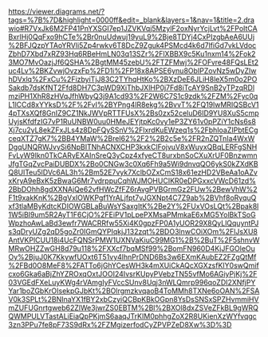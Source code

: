 https://viewer.diagrams.net/?tags=%7B%7D&highlight=0000ff&edit=_blank&layers=1&nav=1&title=2.drawio#R7VxJk6M2FP41PnYXSGI7ep1JZVKVqj5MzylF2oxNyrYcjLvt%2FPoItCABxrIHj0QqFxo9hCTe%2Br0nuUdwuj19yuL9%2Bje8TDYj4CxPIzgbAeA6UUj%2BFJQzpYTAoYRVli5Zp4rwkv6T8DcZ9Zguk4PSMcd4k6d7lfiGd7vkLVdocZbhD7Xbd7xRZ93Hq6RBeHmLN03q13SZr%2FlXBBX9c5Ku1nxm14%2Fok23MO7MvOazjJf6QSHA%2BgtMM45zebU%2FTZFMwj%2FOFvre48FQsLEt2uc4Lv%2BKZvwjOvzxFp%2FD1i%2FP18x8APSE6ynu8ObIPZovNz5wDyZIwhDVxlq%2FxCu%2FizbyiTjJ83C2TYhqHtKo%2BXzDeE6JLiH8leX5m0o2POSakdb7dsKfNT2Ffd8DH7C3pWD9XiThbJXlHP0j7Fd8iTcAY9SnB2yTPzqRDlmziPH1XhR8zHVqJfhWbyQ3j9A1cd93%2F2W6C7S1c9zdk%2FZM%2Fyc0qL1lCCd8xYYksD%2F%2FvI%2BYPng4lR8ekg%2BvvT%2FQ19lwMRIQSBcV14pTXsXQf8GnIZ9CZ1NkJWVpRTTFUsX%2Bs0zx52celuD6ID9YU8XuS5cmpUyjsKfdfzIG7vP1RuUNBW0uu0HMeJEYjtpKc0vy1eP3ZY61v0pPZiY1cNs6s8Xj7cu2yL8ekZFxJLs4z8DpFQySSnV%2FlxrdKuEWzeq1s%2FbhIoaZIPbtECgceqXTZ7gK7%2BB4YMaW%2BreI62%2F2%2B2c5e%2FR2nZQTnIa4WxWDgqUNQRWJvySi6NpBITNhACNXCHP3kxkClFojvuV8xWuyxQBqLERFgSNHFvLyW9Ikn0TkCARyEXAInSreQ3yCpz4xfyeCT8urxbnSoCXuXrUF0BnzwmnJfgTGqZvcPaiDUBDX%2Bo0CNGw3c0Xq6Fh9a5Wi9dnvqQO6ykS0kZXdKBQ8UlTeu5lDVc6AL3h%2Bm52E7vyk7XclbOZxCmS18x61ezHD2VBeAa1oAZvxKryA9eBxK5zBwaG6Mr7vdrppuCqhWJMOHUCIKR0eDPGxxcVWcD61zd%2BbDOhh8gdXXNAjQe62vfHWcZfFZ6rAvgPVBGrmGz2FUw%2BewVhW%2F1t9xakKnK%2BgVxIOWKPgf1YrALjfpt7vJGXNpt4C7Z9ab%2BVhf8oRyquQxf3tlaMByKdtcKDIOWGBLaBuWsYSaxgItK%2Be2Y%2FUxVOsLQt%2Bpak8l1W5iBI9um5R2AyT1F6CjO%2FEiPV1pLpePXMsaPMmkaE6xMG5YolBkTSoGWpzhoAwLaBd3ewfr7WACRRfw55Xi4K0gpzFP0A1yUOR29X8QyLlQquyntPJs3qDryUZg2qD5goZr0IGmQYPIqkjJ132zqt%2BDO3lnwCOiXOm%2FlJsXU8AntVKPlCUU18i4UcFQNSrPMW1UXNVaKiuC99MG1%2B%2BuT%2F5shnvWMRwOHZZwGH8d79u118%2FXXcf7bqMSf99%2BomFN960D4KjJFGOleOuOy%2BjuJ0K7KkywfUOxt6T51vy4lhnPrDND6Bs3w6EXmKAubEZ2FZgQtMf%2FBd0O8MeF8%2FATTo6jGhYCesWH3k4mXUiCkAQcXGXzsfKIY0swQmifcxo6Gka6aBjZhYZROxqOxtJOOI24IvsrKUpyPVebzTN55vfMo6AGiyPjKj%2F03VGEdFXeLuyKWg4rVAmgIyFVccSUnv8Uqj3nWLQmrp996qoZDI2XNfjPYYar1boZGbKrOIsekpGJbKt%2BOlrgmzkvqaoB4ToMMh8TXNe6oOAN%2FSAV0k3SPLt%2BNInaYX1fBY2xbCzyiQCBpKBkOGpn8YsDsSNSxSPZHvmmiHVmZUFUGnrtgweb62ZlWe3jwrZS0EBTM%2Bl%2BXOl8dxZSVeZFkBL9gWRQQWMPULVTastALiEiaQpPKjmS6aaqJTrKIM0phhgZoX2R8UKienXzWYfvqgc3zn3PPu7fe8pF73S9dRx%2FZMgizerfodCyZPVPZeD8Xw%3D%3D